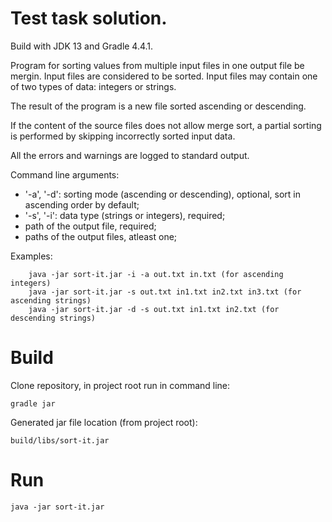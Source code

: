 # Test task solution.
Build with JDK 13 and Gradle 4.4.1.

Program for sorting values from multiple input files in one output file be mergin. Input files are considered to be sorted. Input files may contain one of two types of data: integers or strings.

The result of the program is a new file sorted ascending or descending.

If the content of the source files does not allow merge sort, a partial sorting is performed by skipping incorrectly sorted input data.

All the errors and warnings are logged to standard output.

Command line arguments:

   - '-a', '-d': sorting mode (ascending or descending), optional, sort in ascending order by default;
   - '-s', '-i': data type (strings or integers), required;
   - path of the output file, required;
   - paths of the output files, atleast one;
  
Examples:

        java -jar sort-it.jar -i -a out.txt in.txt (for ascending integers)
        java -jar sort-it.jar -s out.txt in1.txt in2.txt in3.txt (for ascending strings)
        java -jar sort-it.jar -d -s out.txt in1.txt in2.txt (for descending strings)

# Build
Clone repository, in project root run in command line:
    
    gradle jar
Generated jar file location (from project root): 
    
    build/libs/sort-it.jar

# Run
    java -jar sort-it.jar
